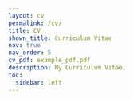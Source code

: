 ```yaml
---
layout: cv
permalink: /cv/
title: CV
shown_title: Curriculum Vitae
nav: true
nav_order: 5
cv_pdf: example_pdf.pdf
description: My Curriculum Vitae.
toc:
  sidebar: left
---
```

